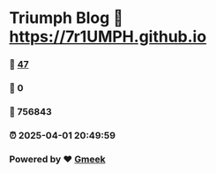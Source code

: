 # Triumph Blog :link: https://7r1UMPH.github.io 
### :page_facing_up: [47](https://7r1UMPH.github.io/tag.html) 
### :speech_balloon: 0 
### :hibiscus: 756843 
### :alarm_clock: 2025-04-01 20:49:59 
### Powered by :heart: [Gmeek](https://github.com/Meekdai/Gmeek)
